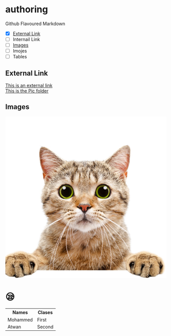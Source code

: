 # authoring
Github Flavoured Markdown
  - [x] [External Link](#External-Link)
  - [ ] Internail Link
  - [ ] [Images](#Images)
  - [ ] Imojes
  - [ ] Tables <br>
## External Link
[This is an external link](https://github.com/en)<br>
[This is the Pic folder ](./images/)

## Images
![This is the image](./images/3683.jpg)<br>
# :sleepy:
<table>
  <tr>
    <th>Names</th>
    <th>Clases</th>
  </tr>
  <tr>
    <td>Mohammed</td>
    <td>First</td>
  </tr>
  <tr>
    <td>Atwan</td>
    <td>Second</td>
  </tr>
</table>
